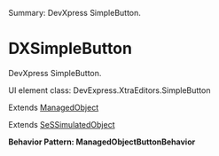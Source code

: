 Summary: DevXpress SimpleButton.

# DXSimpleButton

DevXpress SimpleButton.
 
UI element class: DevExpress.XtraEditors.SimpleButton

Extends [ManagedObject](ManagedObject.md)

Extends [SeSSimulatedObject](SeSSimulatedObject.md)





**Behavior Pattern: ManagedObjectButtonBehavior**


<!-- ============================== property summary ========================== -->

  
<!-- ============================== action summary ========================== -->


<!-- ============================== property detail ========================== -->
  
  
<!-- ============================== action detail ========================== -->
    

